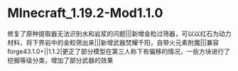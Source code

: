 # MInecraft_1.19.2-Mod1.1.0
修复了原种提取器无法识别水和岩浆的问题|||新增金粒过筛器，可以以红石为动力材料，将下界岩中的金粒筛出来|||新增武器焚耀千阳，自带火元素附魔|||兼容forge43.1.0+||1.1.2|更正了部分模型在第三人称下有偏移的情况，一些方块进行了挖掘等级分类，增加了部分武器的效果
